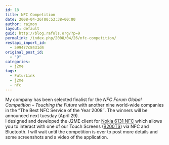 ```yaml
---
id: 18
title: NFC Competition
date: 2008-04-26T00:53:38+00:00
author: raimon
layout: default
guid: http://blog.rafols.org/?p=9
permalink: /index.php/2008/04/26/nfc-competition/
restapi_import_id:
  - 599477c8431d4
original_post_id:
  - "9"
categories:
  - j2me
tags:
  - FuturLink
  - j2me
  - nfc
---
```

My company has been selected finalist for the _NFC Forum Global Competition &#8211; Touching the Future_ with another nine world-wide companies in the “The Best NFC Service of the Year 2008″. The winners will be announced next tuesday (April 29).  
I designed and developed the J2ME client for [Nokia 6131 NFC](http://www.forum.nokia.com/devices/6131_NFC "Nokia 6131 NFC") which allows you to interact with one of our Touch Screens (<a title="FuturLink's B200TS" href="http://www.futurlink.com/en/products_fitxa.php?nombre=wilico_b200ts" target="_blank">B200TS</a>) via NFC and Bluetooth. I will wait until the competition is over to post more details and some screenshots and a video of the application.
